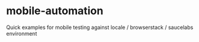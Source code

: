 # mobile-automation
Quick examples for mobile testing against locale / browserstack / saucelabs environment

